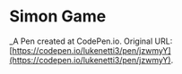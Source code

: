 # Simon Game
 _A Pen created at CodePen.io. Original URL: [https://codepen.io/lukenetti3/pen/jzwmyY](https://codepen.io/lukenetti3/pen/jzwmyY).

 
